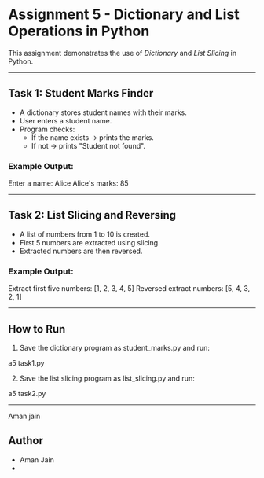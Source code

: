# Assignment 5 - Dictionary and List Operations in Python

This assignment demonstrates the use of *Dictionary* and *List Slicing* in Python.

---

## Task 1: Student Marks Finder
- A dictionary stores student names with their marks.
- User enters a student name.
- Program checks:
  - If the name exists → prints the marks.
  - If not → prints "Student not found".

### Example Output:

Enter a name: Alice Alice's marks: 85

---

## Task 2: List Slicing and Reversing
- A list of numbers from 1 to 10 is created.
- First 5 numbers are extracted using slicing.
- Extracted numbers are then reversed.

### Example Output:

Extract first five numbers: [1, 2, 3, 4, 5] Reversed extract numbers: [5, 4, 3, 2, 1]

---

## How to Run
1. Save the dictionary program as student_marks.py and run:

a5 task1.py

2. Save the list slicing program as list_slicing.py and run:

a5 task2.py

---
Aman jain
## Author
- Aman Jain
-
